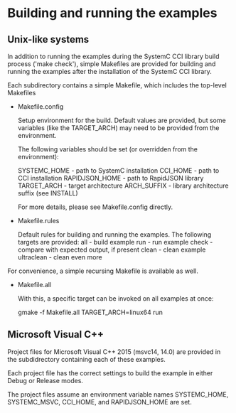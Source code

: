 # Building and running the examples

## Unix-like systems

In addition to running the examples during the SystemC CCI library build
process ('make check'), simple Makefiles are provided for building and
running the examples after the installation of the SystemC CCI library.

Each subdirectory contains a simple Makefile, which includes the top-level
Makefiles

 - Makefile.config

   Setup environment for the build.  Default values are provided, but some
   variables (like the TARGET_ARCH) may need to be provided from the
   environment.

   The following variables should  be set (or overridden from the environment):

     SYSTEMC_HOME           - path to SystemC installation
     CCI_HOME               - path to CCI installation
     RAPIDJSON_HOME         - path to RapidJSON library
     TARGET_ARCH            - target architecture
     ARCH_SUFFIX            - library architecture suffix (see INSTALL)

   For more details, please see Makefile.config directly.

 - Makefile.rules

   Default rules for building and running the examples.  The following
   targets are provided:
     all        - build example
     run        - run example
     check      - compare with expected output, if present
     clean      - clean example
     ultraclean - clean even more

For convenience, a simple recursing Makefile is available as well.

 - Makefile.all

   With this, a specific target can be invoked on all examples at once:

     gmake -f Makefile.all TARGET_ARCH=linux64 run

## Microsoft Visual C++

Project files for Microsoft Visual C++ 2015 (msvc14, 14.0) are provided in the 
subdidrectory containing each of these examples.

Each project file has the correct settings to build the example in either
Debug or Release modes.

The project files assume an environment variable names SYSTEMC_HOME, SYSTEMC_MSVC,
CCI_HOME, and RAPIDJSON_HOME are set.
